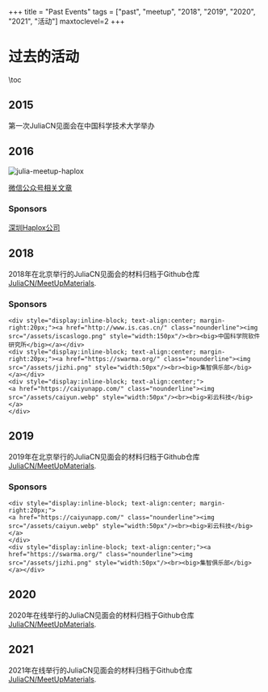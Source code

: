 +++
title = "Past Events"
tags = ["past", "meetup", "2018", "2019", "2020", "2021", "活动"]
maxtoclevel=2
+++


# 过去的活动

\toc

## 2015

第一次JuliaCN见面会在中国科学技术大学举办

## 2016

![julia-meetup-haplox](https://user-images.githubusercontent.com/8445510/194199393-b72d1f92-10f9-44ac-ac8a-6d0f1d0f2fc8.jpeg)


[微信公众号相关文章](https://mp.weixin.qq.com/s/_LW8Ia1fD72h-e6QUGRaug)

### Sponsors

[深圳Haplox公司](https://www.haplox.cn/)

## 2018

2018年在北京举行的JuliaCN见面会的材料归档于Github仓库[JuliaCN/MeetUpMaterials](https://github.com/JuliaCN/MeetUpMaterials/tree/master/Beijing2018).

### Sponsors
~~~
<div style="display:inline-block; text-align:center; margin-right:20px;"><a href="http://www.is.cas.cn/" class="nounderline"><img src="/assets/iscaslogo.png" style="width:150px"/><br><big>中国科学院软件研究所</big></a></div>
<div style="display:inline-block; text-align:center; margin-right:20px;"><a href="https://swarma.org/" class="nounderline"><img src="/assets/jizhi.png" style="width:50px"/><br><big>集智俱乐部</big></a></div>
<div style="display:inline-block; text-align:center;">
<a href="https://caiyunapp.com/" class="nounderline"><img src="/assets/caiyun.webp" style="width:50px"/><br><big>彩云科技</big></a>
</div>
~~~


## 2019

2019年在北京举行的JuliaCN见面会的材料归档于Github仓库[JuliaCN/MeetUpMaterials](https://github.com/JuliaCN/MeetUpMaterials/tree/master/Beijing2019).

### Sponsors
~~~
<div style="display:inline-block; text-align:center; margin-right:20px;">
<a href="https://caiyunapp.com/" class="nounderline"><img src="/assets/caiyun.webp" style="width:50px"/><br><big>彩云科技</big></a>
</div>
<div style="display:inline-block; text-align:center;"><a href="https://swarma.org/" class="nounderline"><img src="/assets/jizhi.png" style="width:50px"/><br><big>集智俱乐部</big></a></div>
~~~

## 2020

2020年在线举行的JuliaCN见面会的材料归档于Github仓库[JuliaCN/MeetUpMaterials](https://github.com/JuliaCN/MeetUpMaterials/tree/master/Online2020).
## 2021

2021年在线举行的JuliaCN见面会的材料归档于Github仓库[JuliaCN/MeetUpMaterials](https://github.com/JuliaCN/MeetUpMaterials/tree/master/Online2021).
